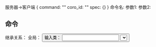 服务器->客户端
{
    command: ""
    coro_id: ""
   	spec: {}
}
命令名:
    参数1:
    参数2:
    


## 命令

继承关系：
全局：
    <button>
    输入类：
        <input>
        <select>
        <textarea>

全局参数 (带*号的必须, ～可选, ^为非html属性)
    *^label
    ^help_text
    ^invalid_feedback
    ^valid_feedback
    输入类全局参数


<input> 类命令  // 全局 <input> 参数  ref: https://developer.mozilla.org/zh-CN/docs/Web/HTML/Element/input
    *name
    *type
    readonly/disabled：bool 禁用的控件的值在提交表单时也不会被提交
    required:
    value:
    placeholder： placeholder 属性是提示用户内容的输入格式。某些情况下 placeholder 属性对用户不可见, 所以当没有它时也需要保证form能被理解。
    ^inline  // type==checkbox,radio
    ^options // type==checkbox,radio , 字典列表 {*value:, *label:, selected，disabled }



type=<select>
ref https://developer.mozilla.org/zh-CN/docs/Web/HTML/Element/select
    multiple

type=<textarea>
ref https://developer.mozilla.org/zh-CN/docs/Web/HTML/Element/textarea

<button>
ref https://developer.mozilla.org/zh-CN/docs/Web/HTML/Element/button

type=actions
    label
    name
    buttons 字典列表 {*value:, *label:, disabled}
如果表单最后一个输入元素为actions组件，则隐藏默认的"提交"/"重置"按钮


input_group:
    label: # todo change to label
    inputs: [ <input>, ] // 若只有一个input 则可以忽略其label属性



控制类指令
update_input:
    target_name: input主键name
    ～target_value:str 用于checkbox, radio, button 过滤input 
    attributes: {
        valid_status: bool 输入值的有效性，通过/不通过
        value:
        placeholder:
        ...  // 不支持 on_focus on_blur inline label
    }
    

destroy_form:
    无spec

output:
    type: text
    content: ''
    ----
    type: buttons
    callback_id:  
    buttons:[ {value:, label:, },...]
    ----
    type: file
    name: 
    content: 
    

output_ctl:
    title
    


客户端->服务器
{
    event: ""
    coro_id: ""
   	data: {}
}
事件名:
    数据项1:
    数据项2:

input_event
    event_name: blur, click
    name:
    value:

event: callback
coro_id: callback_id
data: value
    

checkbox_radio 不产生blur事件

from_submit:
    


